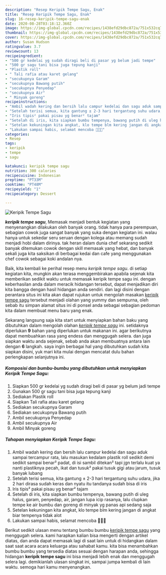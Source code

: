 ```yaml
---
description: "Resep Keripik Tempe Sagu, Enak"
title: "Resep Keripik Tempe Sagu, Enak"
slug: 16-resep-keripik-tempe-sagu-enak
date: 2020-08-28T03:18:12.360Z
image: https://img-global.cpcdn.com/recipes/1438efd29dbc872a/751x532cq70/keripik-tempe-sagu-foto-resep-utama.jpg
thumbnail: https://img-global.cpcdn.com/recipes/1438efd29dbc872a/751x532cq70/keripik-tempe-sagu-foto-resep-utama.jpg
cover: https://img-global.cpcdn.com/recipes/1438efd29dbc872a/751x532cq70/keripik-tempe-sagu-foto-resep-utama.jpg
author: Susan Hudson
ratingvalue: 3.7
reviewcount: 13
recipeingredient:
- "500 gr kedelai yg sudah diragi beli di pasar yg belum jadi tempe"
- "500 gr sagu tani bisa juga tepung kanji"
- "Plastik roll"
- " Tali rafia atau karet gelang"
- "secukupnya Garam"
- "secukupnya Bawang putih"
- "secukupnya Penyedap"
- "secukupnya Air"
- " Minyak goreng"
recipeinstructions:
- "Ambil wadah kering dan bersih lalu campur kedelai dan sagu aduk sampai tercampur rata, lalu masukan kedalam plastik roll sedikit demi sedikit sampai benar² padat, di isi sambil ditekan² tapi jgn terlalu kuat ya nanti plastiknya pecah, ikat dan tusuk² pakai tusuk gigi atau jarum, tusuk banyak lubang"
- "Setelah terisi semua, kita gantung ± 2-3 hari tergantung suhu udara, jika 2 hari dirasa sudah keras dan nyatu itu tandanya sudah bisa di iris"
- "Iris tipis² pakai pisau yg benar² tajam"
- "Setelah di iris, kita siapkan bumbu tempenya, bawang putih di uleg halus, garam, penyedap, air, jangan lupa icip rasanya, lalu clupkan tempe ke air bumbu dan goreng di minyak yg panas api sedang saja"
- "Setelan kekuningan kita angkat, klo tempe blm kering jangan di angkat biar tempenya tidak alot"
- "Lakukan sampai habis, selamat mencoba 🌻🌻🌻"
categories:
- Resep
tags:
- keripik
- tempe
- sagu

katakunci: keripik tempe sagu 
nutrition: 300 calories
recipecuisine: Indonesian
preptime: "PT33M"
cooktime: "PT48M"
recipeyield: "1"
recipecategory: Dessert

---
```



![Keripik Tempe Sagu](https://img-global.cpcdn.com/recipes/1438efd29dbc872a/751x532cq70/keripik-tempe-sagu-foto-resep-utama.jpg)

<b><i>keripik tempe sagu</i></b>, Memasak menjadi bentuk kegiatan yang menyenangkan dilakukan oleh banyak orang. tidak hanya para perempuan, sebagian cowok juga sangat banyak yang suka dengan kegiatan ini. walau hanya untuk sekedar seru seruan dengan kolega atau memang sudah menjadi hobi dalam dirinya. tak heran dalam dunia chef sekarang sedikit banyak ditemukan cowok dengan skill memasak yang hebat, dan banyak sekali juga kita saksikan di berbagai kedai dan cafe yang menggunakan chef cowok sebagai koki andalan nya.

Baik, kita kembali ke perihal resep menu <i>keripik tempe sagu</i>. di setiap kegiatan kita, mungkin akan terasa menggembirakan apabila sejenak kita memberikan sedikit waktu untuk memasak keripik tempe sagu ini. dengan keberhasilan anda dalam meracik hidangan tersebut, dapat menjadikan diri kita bangga dengan hasil hidangan anda sendiri. dan lagi disini dengan perantara situs ini kita akan dapat rujukan untuk mengolah masakan <u>keripik tempe sagu</u> tersebut menjadi olahan yang yummy dan sempurna, oleh sebab itu simpan alamat situs ini di ponsel anda sebagai sebagian pedoman kita dalam membuat menu baru yang enak.




Sekarang langsung saja kita start untuk menyiapkan bahan baku yang dibutuhkan dalam mengolah olahan <u><i>keripik tempe sagu</i></u> ini. setidaknya diperlukan <b>9</b> bahan yang diperlukan untuk makanan ini. agar berikutnya dapat membuahkan rasa yang endess dan menggugah selera. dan juga siapkan waktu anda sejenak, sebab anda akan membuatnya antara lain dengan <b>6</b> langkah. saya ingin berbagai hal yang dibutuhkan sudah kita siapkan disini, yuk mari kita mulai dengan mencatat dulu bahan perlengkapan selanjutnya ini.

<!--inarticleads1-->

##### Komposisi dan bumbu-bumbu yang dibutuhkan untuk menyiapkan Keripik Tempe Sagu:

1. Siapkan 500 gr kedelai yg sudah diragi beli di pasar yg belum jadi tempe
1. Gunakan 500 gr sagu tani bisa juga tepung kanji
1. Sediakan Plastik roll
1. Siapkan  Tali rafia atau karet gelang
1. Sediakan secukupnya Garam
1. Sediakan secukupnya Bawang putih
1. Ambil secukupnya Penyedap
1. Ambil secukupnya Air
1. Ambil  Minyak goreng




<!--inarticleads2-->

##### Tahapan menyiapkan Keripik Tempe Sagu:

1. Ambil wadah kering dan bersih lalu campur kedelai dan sagu aduk sampai tercampur rata, lalu masukan kedalam plastik roll sedikit demi sedikit sampai benar² padat, di isi sambil ditekan² tapi jgn terlalu kuat ya nanti plastiknya pecah, ikat dan tusuk² pakai tusuk gigi atau jarum, tusuk banyak lubang
1. Setelah terisi semua, kita gantung ± 2-3 hari tergantung suhu udara, jika 2 hari dirasa sudah keras dan nyatu itu tandanya sudah bisa di iris
1. Iris tipis² pakai pisau yg benar² tajam
1. Setelah di iris, kita siapkan bumbu tempenya, bawang putih di uleg halus, garam, penyedap, air, jangan lupa icip rasanya, lalu clupkan tempe ke air bumbu dan goreng di minyak yg panas api sedang saja
1. Setelan kekuningan kita angkat, klo tempe blm kering jangan di angkat biar tempenya tidak alot
1. Lakukan sampai habis, selamat mencoba 🌻🌻🌻




Berikut sedikit ulasan menu tentang bumbu bumbu <u>keripik tempe sagu</u> yang menggugah selera. kami harapkan kalian bisa mengerti dengan artikel diatas, dan anda dapat memasak lagi di saat lain untuk di hidangkan dalam saat saat acara acara keluarga atau sahabat kamu. kita bisa menambahkan bumbu bumbu yang tersedia diatas sesuai dengan harapan anda, sehingga hidangan <b>keripik tempe sagu</b> ini bisa menjadi lebih enak dan menggugah selera lagi. demikianlah ulasan singkat ini, sampai jumpa kembali di lain waktu. semoga hari kamu menyenangkan.
